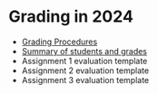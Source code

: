 # Grading in 2024

* [Grading Procedures](steps.md)
* [Summary of students and grades](studentstat.md)
* Assignment 1 evaluation template
* Assignment 2 evaluation template
* Assignment 3 evaluation template
